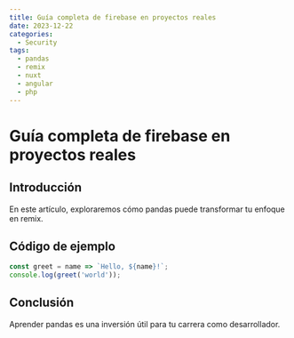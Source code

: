 ```yaml
---
title: Guía completa de firebase en proyectos reales
date: 2023-12-22
categories:
  - Security
tags:
  - pandas
  - remix
  - nuxt
  - angular
  - php
---
```


# Guía completa de firebase en proyectos reales

## Introducción

En este artículo, exploraremos cómo pandas puede transformar tu enfoque en remix.

## Código de ejemplo

```javascript
const greet = name => `Hello, ${name}!`;
console.log(greet('world'));
```

## Conclusión

Aprender pandas es una inversión útil para tu carrera como desarrollador.